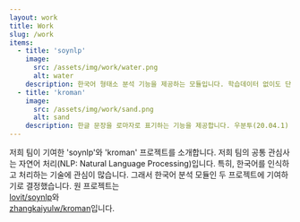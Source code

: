 ```yaml
---
layout: work
title: Work
slug: /work
items:
  - title: 'soynlp'
    image:
      src: /assets/img/work/water.png
      alt: water
    description: 한국어 형태소 분석 기능을 제공하는 모듈입니다. 학습데이터 없이도 단어를 찾고 품사를 구분하는 점이 특징이며 단어 추출 / 토크나이저 / 품사판별 / 전처리 기능을 제공합니다. 프로젝트 내부에 soynlp를 처음 접하는 사용자를 위한 tutorials directory가 존재합니다. <br> .ipynb파일로 이루어진 여러 튜토리얼 파일에는 soynlp 모듈에 어떤 함수가 있고 어떻게 쓸 수 있는지 자세히 기술되어 있습니다. 이 부분에서 저희는 다수의 오타 및 오류를 발견하였고, 이를 수정함으로써 튜토리얼 파일의 정확성과 가시성을 높였습니다. ---> <a href="https://20-2-skku-oss.github.io/2020-2-OSS-4/2020/11/29/typo-ckeck">오타 수정 및 실행결과 최신화</a> <br> soynlp.normalizer 모듈은 분석하고자 하는 글의 전처리 - 특수기호 배제 또는 반복된 자,모음 제거 등의 기능을 제공합니다. 저희는 한자가 포함된 글에 대해서 normalize 과정을 진행하고 싶었으나, 기존 함수로는 한계가 있어 한글, 한자, 영어, 숫자만을 남기는 새로운 기능을 추가하고자 했습니다. ---> <a href="https://20-2-skku-oss.github.io/2020-2-OSS-4/2020/12/04/text-with-hanja">한자 포함 normalizer 추가</a> <br>
  - title: 'kroman'
    image:
      src: /assets/img/work/sand.png
      alt: sand
    description: 한글 문장을 로마자로 표기하는 기능을 제공합니다. 우분투(20.04.1) 환경에서 프로젝트를 직접 다운로드하여 컴파일했을 때 에러가 발생했습니다. 에러를 해결하기 위해 코드를 일부 수정하였고, 해결하지 못한 에러는 bug report를 보냈습니다. ---> <a href="https://20-2-skku-oss.github.io/2020-2-OSS-4/2020/12/06/error-fix">bug report & error fix</a> <br> 우리말에는 음운 변동 현상이 존재합니다. 예컨대, 음절의 끝소리 규칙이나 거센소리되기, 된소리되기가 있습니다. 기존 모듈이 지닌 로직으로는 위의 현상을 하나도 구현하지 못한다는 허점을 발견했습니다. 그래서 이를 반영하는 기능을 추가로 구현해 보았습니다. ---> <a href="https://20-2-skku-oss.github.io/2020-2-OSS-4/2020/12/04/emwoon">음운 변동 현상 적용</a>
---
```

저희 팀이 기여한 'soynlp'와 'kroman' 프로젝트를 소개합니다. 
저희 팀의 공통 관심사는 자연어 처리(NLP: Natural Language Processing)입니다. 특히, 한국어를 인식하고 처리하는 기술에 관심이 많습니다. 그래서 한국어 분석 모듈인 두 프로젝트에 기여하기로 결정했습니다.
원 프로젝트는 
<br>
<a href="https://github.com/lovit/soynlp">lovit/soynlp</a>와
<br>
<a href="https://github.com/zhangkaiyulw/kroman">zhangkaiyulw/kroman</a>입니다.
<br>

